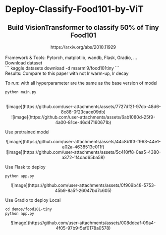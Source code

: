 # Deploy-Classify-Food101-by-ViT
<h2><center>Build VisionTransformer to classify 50% of Tiny Food101 </center> </h2>
<href> <center>https://arxiv.org/abs/2010.11929</center> </href> <br>
<p1>Framework & Tools: Pytorch, matplotlib, wandb, Flask, Gradio, ... </p1> <br>
Download dataset <br>
```
kaggle datasets download -d msarmi9/food101tiny 
``` <br>
Results: Compare to this paper with not lr warm-up, lr decay <br>

To run: with all hyperparameter are the same as the base version of model <br>

```
python main.py
```

<br>

<center>![image](https://github.com/user-attachments/assets/7727df2f-97cb-48d6-8c88-0f23cace09db)</center>



<center>![image](https://github.com/user-attachments/assets/6ab1080d-25f9-4a00-81ce-46d47160671b)</center>

Use pretrained model <br>

<center>![image](https://github.com/user-attachments/assets/44c8b1f3-f963-44e1-a02a-4638513e011f)</center>


<center>![image](https://github.com/user-attachments/assets/5c410ff8-0aa5-4380-a372-1f4dad65ba58)</center>

Use Flask to deploy <br>

```
python app.py
```

<center>![image](https://github.com/user-attachments/assets/0f909b48-5753-45b9-8a5f-26047bd7c605)</center>

Use Gradio to deploy Local
```
cd demos/food101-tiny
python app.py
```

<center>![image](https://github.com/user-attachments/assets/008ddcaf-09a4-4f05-97b9-5ef0178a0578)</center>






